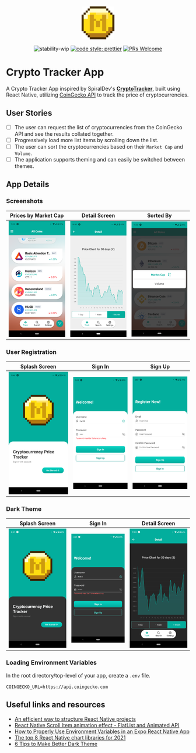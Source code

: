 <p align="center">
  <img src="./src/assets/minecoin.png" alt="Minecoin" width="90" />
</p>

<div align="center">

![stability-wip](https://img.shields.io/badge/stability-work_in_progress-lightgrey.svg)
[![code style: prettier](https://img.shields.io/badge/code_style-prettier-ff69b4.svg?style=flat-square)](https://github.com/prettier/prettier)
[![PRs Welcome](https://img.shields.io/badge/PRs-welcome-brightgreen.svg?style=flat-square)](http://makeapullrequest.com)

</div>

# Crypto Tracker App

A Crypto Tracker App inspired by SpiralDev's [**CryptoTracker**](https://github.com/SpiralDevelopment/CryptoTracker), built using React Native, utilizing [CoinGecko API](https://www.coingecko.com/api/documentations/v3) to track the price of cryptocurrencies.


## User Stories

- [ ] The user can request the list of cryptocurrencies from the CoinGecko API and see the results collated together.
- [ ] Progressively load more list items by scrolling down the list.
- [ ] The user can sort the cryptocurrencies based on their `Market Cap` and `Volume`.
- [ ] The application supports theming and can easily be switched between themes.

## App Details

### Screenshots

| Prices by Market Cap  | Detail Screen | Sorted By |
| :-: | :-: | :-: |
| ![Prices Screen](./src/assets/screenshot/prices.png) | ![Detail Screen](./src/assets/screenshot/detail.png) | ![Sorted By](./src/assets/screenshot/sorted.png) |

### User Registration

| Splash Screen  | Sign In | Sign Up |
| :-: | :-: | :-: |
| ![Splash Screen](./src/assets/screenshot/splash.png) | ![Sign In](./src/assets/screenshot/login.png)  |  ![Sign Up](./src/assets/screenshot/signup.png) |


### Dark Theme

| Splash Screen  | Sign In | Detail Screen |
| :-: | :-: | :-: |
| ![Splash Screen](./src/assets/screenshot/d_splash.png) | ![Sign In](./src/assets/screenshot/d_login.png)  |  ![Detail Screen](./src/assets/screenshot/d_detail.png) |

### Loading Environment Variables

In the root directory/top-level of your app, create a `.env` file.

```
COINGECKO_URL=https://api.coingecko.com
```

## Useful links and resources
- [An efficient way to structure React Native projects](https://cheesecakelabs.com/blog/efficient-way-structure-react-native-projects/)
- [React Native Scroll Item animation effect - FlatList and Animated API](https://www.youtube.com/watch?v=F8x-dyIsrJ8)
- [How to Properly Use Environment Variables in an Expo React Native App](https://medium.com/swlh/how-to-properly-use-environment-variables-in-an-expo-react-native-app-7ab852590b30#:~:text=An%20environment%20variable%20is%20a,to%20be%20imported%20at%20all.)
- [The top 8 React Native chart libraries for 2021](https://blog.logrocket.com/the-top-8-react-native-chart-libraries-for-2021/)
- [6 Tips to Make Better Dark Theme](https://uxmisfit.com/2020/09/14/ui-tutorial-6-tips-to-make-better-dark-theme/)